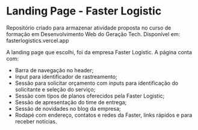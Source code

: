 # Landing Page - Faster Logistic

Repositório criado para armazenar atividade proposta no curso de formação em Desenvolvimento Web do Geração Tech.
Disponível em: fasterlogistics.vercel.app

A landing page que escolhi, foi da empresa Faster Logistic. A página conta com:

- Barra de navegação no header;
- Input para identificador de rastreamento;
- Sessão para solicitar orçamento com inputs para identificação do solicitante e seleção do serviço;
- Sessão com tipos de planos oferecidos pela Faster Logistic;
- Sessão de apresentação do time de entrega;
- Sessão de novidades no blog da empresa;
- Rodapé com endereço, contatos e redes da Faster, links rápidos e para receber notícias.
